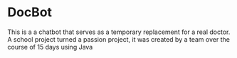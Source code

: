 # DocBot
This is a a chatbot that serves as a temporary replacement for a real doctor. A school project turned a passion project, it was created by a team over the course of 15 days using Java
